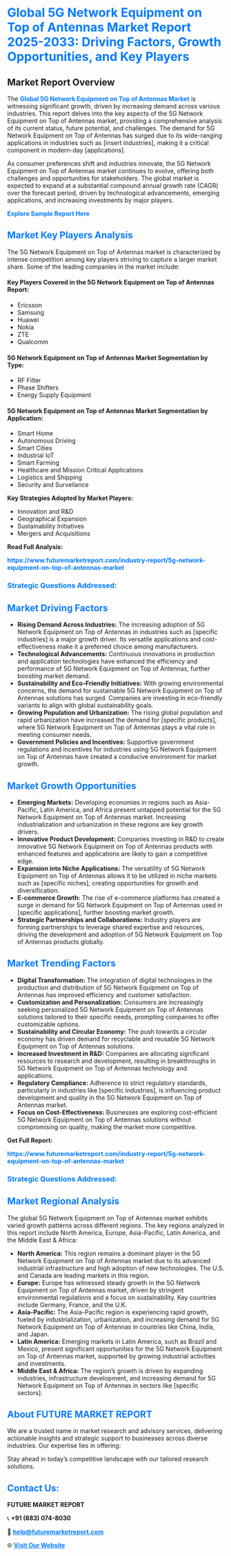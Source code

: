 <h1 style="color: #007BFF;">Global 5G Network Equipment on Top of Antennas Market Report 2025-2033: Driving Factors, Growth Opportunities, and Key Players</h1>

<section id="overview">
<h2>Market Report Overview</h2>
<p>The <a href="https://www.futuremarketreport.com/industry-report/5g-network-equipment-on-top-of-antennas-market" style="color: #007BFF; text-decoration: none;"><strong>Global 5G Network Equipment on Top of Antennas Market</strong></a> is witnessing significant growth, driven by increasing demand across various industries. This report delves into the key aspects of the 5G Network Equipment on Top of Antennas market, providing a comprehensive analysis of its current status, future potential, and challenges. The demand for 5G Network Equipment on Top of Antennas has surged due to its wide-ranging applications in industries such as [insert industries], making it a critical component in modern-day [applications].</p>
<p>As consumer preferences shift and industries innovate, the 5G Network Equipment on Top of Antennas market continues to evolve, offering both challenges and opportunities for stakeholders. The global market is expected to expand at a substantial compound annual growth rate (CAGR) over the forecast period, driven by technological advancements, emerging applications, and increasing investments by major players.</p>
</section>

<section id="overview">
<p><a href="https://www.futuremarketreport.com/request-sample/reportId=115970" style="color: #007BFF; text-decoration: none;"><strong>Explore Sample Report Here</strong></a></p>
</section>

<section id="key-players">
<h2 style="color: #007BFF;">Market Key Players Analysis</h2>
<p>The 5G Network Equipment on Top of Antennas market is characterized by intense competition among key players striving to capture a larger market share. Some of the leading companies in the market include:</p>
<h4>Key Players Covered in the 5G Network Equipment on Top of Antennas Report:</h4>
<ul><li>Ericsson</li><li>Samsung</li><li>Huawei</li><li>Nokia</li><li>ZTE</li><li>Qualcomm</li></ul>
<h4>5G Network Equipment on Top of Antennas Market Segmentation by Type:</h4>
<ul><li>RF Filter</li><li>Phase Shifters</li><li>Energy Supply Equipment</li></ul>

<h4>5G Network Equipment on Top of Antennas Market Segmentation by Application:</h4>
<ul><li>Smart Home</li><li>Autonomous Driving</li><li>Smart Cities</li><li>Industrial IoT</li><li>Smart Farming</li><li>Healthcare and Mission Critical Applications</li><li>Logistics and Shipping</li><li>Security and Surveilance</li></ul>
<p><strong>Key Strategies Adopted by Market Players:</strong></p>
<ul>
<li>Innovation and R&D</li>
<li>Geographical Expansion</li>
<li>Sustainability Initiatives</li>
<li>Mergers and Acquisitions</li>
</ul>
</section>

<section>
<p><strong>Read Full Analysis: </strong></p><a href="https://www.futuremarketreport.com/industry-report/5g-network-equipment-on-top-of-antennas-market" style="color: #007BFF; text-decoration: none;"><strong>https://www.futuremarketreport.com/industry-report/5g-network-equipment-on-top-of-antennas-market</strong></a>
<h3 style="color: #007BFF;">Strategic Questions Addressed:</h3>
</section>

<section id="driving-factors">
<h2 style="color: #007BFF;">Market Driving Factors</h2>
<ul>
<li><strong>Rising Demand Across Industries:</strong> The increasing adoption of 5G Network Equipment on Top of Antennas in industries such as [specific industries] is a major growth driver. Its versatile applications and cost-effectiveness make it a preferred choice among manufacturers.</li>
<li><strong>Technological Advancements:</strong> Continuous innovations in production and application technologies have enhanced the efficiency and performance of 5G Network Equipment on Top of Antennas, further boosting market demand.</li>
<li><strong>Sustainability and Eco-Friendly Initiatives:</strong> With growing environmental concerns, the demand for sustainable 5G Network Equipment on Top of Antennas solutions has surged. Companies are investing in eco-friendly variants to align with global sustainability goals.</li>
<li><strong>Growing Population and Urbanization:</strong> The rising global population and rapid urbanization have increased the demand for [specific products], where 5G Network Equipment on Top of Antennas plays a vital role in meeting consumer needs.</li>
<li><strong>Government Policies and Incentives:</strong> Supportive government regulations and incentives for industries using 5G Network Equipment on Top of Antennas have created a conducive environment for market growth.</li>
</ul>
</section>

<section id="growth-opportunities">
<h2 style="color: #007BFF;">Market Growth Opportunities</h2>
<ul>
<li><strong>Emerging Markets:</strong> Developing economies in regions such as Asia-Pacific, Latin America, and Africa present untapped potential for the 5G Network Equipment on Top of Antennas market. Increasing industrialization and urbanization in these regions are key growth drivers.</li>
<li><strong>Innovative Product Development:</strong> Companies investing in R&D to create innovative 5G Network Equipment on Top of Antennas products with enhanced features and applications are likely to gain a competitive edge.</li>
<li><strong>Expansion into Niche Applications:</strong> The versatility of 5G Network Equipment on Top of Antennas allows it to be utilized in niche markets such as [specific niches], creating opportunities for growth and diversification.</li>
<li><strong>E-commerce Growth:</strong> The rise of e-commerce platforms has created a surge in demand for 5G Network Equipment on Top of Antennas used in [specific applications], further boosting market growth.</li>
<li><strong>Strategic Partnerships and Collaborations:</strong> Industry players are forming partnerships to leverage shared expertise and resources, driving the development and adoption of 5G Network Equipment on Top of Antennas products globally.</li>
</ul>
</section>

<section id="trending-factors">
<h2 style="color: #007BFF;">Market Trending Factors</h2>
<ul>
<li><strong>Digital Transformation:</strong> The integration of digital technologies in the production and distribution of 5G Network Equipment on Top of Antennas has improved efficiency and customer satisfaction.</li>
<li><strong>Customization and Personalization:</strong> Consumers are increasingly seeking personalized 5G Network Equipment on Top of Antennas solutions tailored to their specific needs, prompting companies to offer customizable options.</li>
<li><strong>Sustainability and Circular Economy:</strong> The push towards a circular economy has driven demand for recyclable and reusable 5G Network Equipment on Top of Antennas solutions.</li>
<li><strong>Increased Investment in R&D:</strong> Companies are allocating significant resources to research and development, resulting in breakthroughs in 5G Network Equipment on Top of Antennas technology and applications.</li>
<li><strong>Regulatory Compliance:</strong> Adherence to strict regulatory standards, particularly in industries like [specific industries], is influencing product development and quality in the 5G Network Equipment on Top of Antennas market.</li>
<li><strong>Focus on Cost-Effectiveness:</strong> Businesses are exploring cost-efficient 5G Network Equipment on Top of Antennas solutions without compromising on quality, making the market more competitive.</li>
</ul>
</section>

<section>
<p><strong>Get Full Report: </strong></p><a href="https://www.futuremarketreport.com/industry-report/5g-network-equipment-on-top-of-antennas-market" style="color: #007BFF; text-decoration: none;"><strong>https://www.futuremarketreport.com/industry-report/5g-network-equipment-on-top-of-antennas-market</strong></a>
<h3 style="color: #007BFF;">Strategic Questions Addressed:</h3>
</section>


<section id="regional-analysis">
<h2 style="color: #007BFF;">Market Regional Analysis</h2>
<p>The global 5G Network Equipment on Top of Antennas market exhibits varied growth patterns across different regions. The key regions analyzed in this report include North America, Europe, Asia-Pacific, Latin America, and the Middle East & Africa:</p>
<ul>
<li><strong>North America:</strong> This region remains a dominant player in the 5G Network Equipment on Top of Antennas market due to its advanced industrial infrastructure and high adoption of new technologies. The U.S. and Canada are leading markets in this region.</li>
<li><strong>Europe:</strong> Europe has witnessed steady growth in the 5G Network Equipment on Top of Antennas market, driven by stringent environmental regulations and a focus on sustainability. Key countries include Germany, France, and the U.K.</li>
<li><strong>Asia-Pacific:</strong> The Asia-Pacific region is experiencing rapid growth, fueled by industrialization, urbanization, and increasing demand for 5G Network Equipment on Top of Antennas in countries like China, India, and Japan.</li>
<li><strong>Latin America:</strong> Emerging markets in Latin America, such as Brazil and Mexico, present significant opportunities for the 5G Network Equipment on Top of Antennas market, supported by growing industrial activities and investments.</li>
<li><strong>Middle East & Africa:</strong> The region’s growth is driven by expanding industries, infrastructure development, and increasing demand for 5G Network Equipment on Top of Antennas in sectors like [specific sectors].</li>
</ul>
</section>

<footer>
<h2 style="color: #007BFF;">About FUTURE MARKET REPORT</h2>
<p>We are a trusted name in market research and advisory services, delivering actionable insights and strategic support to businesses across diverse industries. Our expertise lies in offering:</p>

<p>Stay ahead in today’s competitive landscape with our tailored research solutions.</p>

<h2 style="color: #007BFF;">Contact Us:</h2>
<p><strong>FUTURE MARKET REPORT</strong></p>
<p>📞 <strong>+91 (883) 074-8030</strong></p>
<p>📧 <strong><a href="mailto:help@futuremarketreport.com" style="color: #007BFF;">help@futuremarketreport.com</a></strong></p>
<p>🌐 <strong><a href="https://www.futuremarketreport.com/" style="color: #007BFF;">Visit Our Website</a></strong></p>
</footer>